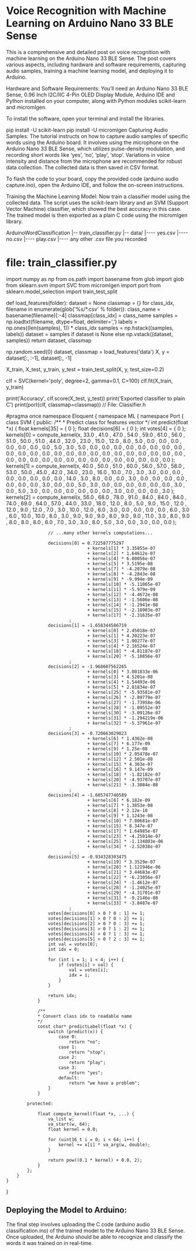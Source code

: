 # Voice Recognition with Machine Learning on Arduino Nano 33 BLE Sense

This is a comprehensive and detailed post on voice recognition with machine learning on the Arduino Nano 33 BLE Sense. The post covers various aspects, including hardware and software requirements, capturing audio samples, training a machine learning model, and deploying it to Arduino.


Hardware and Software Requirements: You’ll need an Arduino Nano 33 BLE Sense, 0.96 Inch I2C/IIC 4-Pin OLED Display Module, Arduino IDE and Python installed on your computer, along with Python modules scikit-learn and micromlgen.

To install the software, open your terminal and install the libraries.

pip install -U scikit-learn
pip install -U micromlgen
Capturing Audio Samples: The tutorial instructs on how to capture audio samples of specific words using the Arduino board. It involves using the microphone on the Arduino Nano 33 BLE Sense, which utilizes pulse-density modulation, and recording short words like ‘yes’, ‘no’, ‘play’, ‘stop’. Variations in voice intensity and distance from the microphone are recommended for robust data collection. The collected data is then saved in CSV format.

To flash the code to your board, copy the provided code (arduino audio capture.ino), open the Arduino IDE, and follow the on-screen instructions.

Training the Machine Learning Model: Now train a classifier model using the collected data. The script uses the scikit-learn library and an SVM (Support Vector Machine) classifier, which showed the best accuracy in this case. The trained model is then exported as a plain C code using the micromlgen library.

ArduinoWordClassification
  |-- train_classifier.py
  |-- data/
  |---- yes.csv
  |---- no.csv
  |---- play.csv
  |---- any other .csv file you recorded
  
# file: train_classifier.py

import numpy as np
from os.path import basename
from glob import glob
from sklearn.svm import SVC
from micromlgen import port
from sklearn.model_selection import train_test_split

def load_features(folder):
    dataset = None
    classmap = {}
    for class_idx, filename in enumerate(glob('%s/*.csv' % folder)):
        class_name = basename(filename)[:-4]
        classmap[class_idx] = class_name
        samples = np.loadtxt(filename, dtype=float, delimiter=',')
        labels = np.ones((len(samples), 1)) * class_idx
        samples = np.hstack((samples, labels))
        dataset = samples if dataset is None else np.vstack((dataset, samples))
    return dataset, classmap

np.random.seed(0)
dataset, classmap = load_features('data')
X, y = dataset[:, :-1], dataset[:, -1]

X_train, X_test, y_train, y_test = train_test_split(X, y, test_size=0.2)

clf = SVC(kernel='poly', degree=2, gamma=0.1, C=100)
clf.fit(X_train, y_train)

print('Accuracy', clf.score(X_test, y_test))
print('Exported classifier to plain C')
print(port(clf, classmap=classmap))
// File: Classifier.h

#pragma once
namespace Eloquent {
    namespace ML {
        namespace Port {
            class SVM {
            public:
                /**
                * Predict class for features vector
                */
                int predict(float *x) {
                    float kernels[35] = { 0 };
                    float decisions[6] = { 0 };
                    int votes[4] = { 0 };
                    kernels[0] = compute_kernel(x,   33.0  , 41.0  , 47.0  , 54.0  , 59.0  , 61.0  , 56.0  , 51.0  , 50.0  , 51.0  , 44.0  , 32.0  , 23.0  , 15.0  , 12.0  , 8.0  , 5.0  , 0.0  , 0.0  , 0.0  , 0.0  , 0.0  , 0.0  , 0.0  , 5.0  , 3.0  , 5.0  , 0.0  , 0.0  , 0.0  , 0.0  , 0.0  , 0.0  , 0.0  , 0.0  , 0.0  , 0.0  , 0.0  , 0.0  , 0.0  , 0.0  , 0.0  , 0.0  , 0.0  , 0.0  , 0.0  , 0.0  , 0.0  , 0.0  , 0.0  , 0.0  , 0.0  , 0.0  , 0.0  , 0.0  , 0.0  , 0.0  , 0.0  , 0.0  , 0.0  , 0.0  , 0.0  , 0.0  , 0.0 );
                    kernels[1] = compute_kernel(x,   40.0  , 50.0  , 51.0  , 60.0  , 56.0  , 57.0  , 58.0  , 53.0  , 50.0  , 45.0  , 42.0  , 34.0  , 23.0  , 16.0  , 10.0  , 7.0  , 3.0  , 3.0  , 0.0  , 0.0  , 0.0  , 0.0  , 0.0  , 0.0  , 0.0  , 14.0  , 3.0  , 8.0  , 0.0  , 0.0  , 3.0  , 0.0  , 0.0  , 0.0  , 0.0  , 0.0  , 0.0  , 0.0  , 3.0  , 0.0  , 0.0  , 5.0  , 3.0  , 0.0  , 0.0  , 0.0  , 0.0  , 0.0  , 0.0  , 3.0  , 0.0  , 5.0  , 3.0  , 0.0  , 0.0  , 0.0  , 0.0  , 0.0  , 0.0  , 3.0  , 0.0  , 0.0  , 0.0  , 3.0 );
                    kernels[2] = compute_kernel(x,   56.0  , 68.0  , 78.0  , 91.0  , 84.0  , 84.0  , 84.0  , 74.0  , 69.0  , 64.0  , 57.0  , 44.0  , 33.0  , 18.0  , 12.0  , 8.0  , 5.0  , 9.0  , 15.0  , 12.0  , 12.0  , 9.0  , 12.0  , 7.0  , 3.0  , 10.0  , 12.0  , 6.0  , 3.0  , 0.0  , 0.0  , 0.0  , 0.0  , 6.0  , 3.0  , 6.0  , 10.0  , 10.0  , 8.0  , 3.0  , 9.0  , 9.0  , 9.0  , 8.0  , 9.0  , 9.0  , 11.0  , 3.0  , 8.0  , 9.0  , 8.0  , 8.0  , 8.0  , 6.0  , 7.0  , 3.0  , 3.0  , 8.0  , 5.0  , 3.0  , 0.0  , 3.0  , 0.0  , 0.0 );

                    // ...many other kernels computations...

                    decisions[0] = 0.722587775297
                                   + kernels[1] * 3.35855e-07
                                   + kernels[2] * 1.64612e-07
                                   + kernels[4] * 6.00056e-07
                                   + kernels[5] * 3.5195e-08
                                   + kernels[7] * -4.2079e-08
                                   + kernels[8] * -4.2843e-08
                                   + kernels[9] * -9.994e-09
                                   + kernels[10] * -5.11065e-07
                                   + kernels[11] * -5.979e-09
                                   + kernels[12] * -4.4672e-08
                                   + kernels[13] * -1.5606e-08
                                   + kernels[14] * -1.2941e-08
                                   + kernels[15] * -2.18903e-07
                                   + kernels[17] * -2.31635e-07
                            ;
                    decisions[1] = -1.658344586719
                                   + kernels[0] * 2.45018e-07
                                   + kernels[1] * 4.30223e-07
                                   + kernels[3] * 1.00277e-07
                                   + kernels[4] * 2.16524e-07
                                   + kernels[18] * -4.81187e-07
                                   + kernels[20] * -5.10856e-07
                            ;
                    decisions[2] = -1.968607562265
                                   + kernels[0] * 3.001833e-06
                                   + kernels[3] * 4.5201e-08
                                   + kernels[4] * 1.54493e-06
                                   + kernels[5] * 2.81834e-07
                                   + kernels[25] * -5.93581e-07
                                   + kernels[26] * -2.89779e-07
                                   + kernels[27] * -1.73958e-06
                                   + kernels[28] * -1.09552e-07
                                   + kernels[30] * -3.09126e-07
                                   + kernels[31] * -1.294219e-06
                                   + kernels[32] * -5.37961e-07
                            ;
                    decisions[3] = -0.720663029823
                                   + kernels[6] * 1.4362e-08
                                   + kernels[7] * 6.177e-09
                                   + kernels[9] * 1.25e-08
                                   + kernels[10] * 2.05478e-07
                                   + kernels[12] * 2.501e-08
                                   + kernels[15] * 4.363e-07
                                   + kernels[16] * 9.147e-09
                                   + kernels[18] * -1.82182e-07
                                   + kernels[20] * -4.93707e-07
                                   + kernels[21] * -3.3084e-08
                            ;
                    decisions[4] = -1.605747746589
                                   + kernels[6] * 6.182e-09
                                   + kernels[7] * 1.3853e-08
                                   + kernels[8] * 2.12e-10
                                   + kernels[9] * 1.1243e-08
                                   + kernels[10] * 7.80681e-07
                                   + kernels[15] * 8.347e-07
                                   + kernels[17] * 1.64985e-07
                                   + kernels[23] * -4.25014e-07
                                   + kernels[25] * -1.134803e-06
                                   + kernels[34] * -2.52038e-07
                            ;
                    decisions[5] = -0.934328303475
                                   + kernels[19] * 3.3529e-07
                                   + kernels[20] * 1.121946e-06
                                   + kernels[21] * 3.44683e-07
                                   + kernels[22] * -6.23056e-07
                                   + kernels[24] * -1.4612e-07
                                   + kernels[28] * -1.24025e-07
                                   + kernels[29] * -4.31701e-07
                                   + kernels[31] * -9.2146e-08
                                   + kernels[33] * -3.8487e-07
                            ;
                    votes[decisions[0] > 0 ? 0 : 1] += 1;
                    votes[decisions[1] > 0 ? 0 : 2] += 1;
                    votes[decisions[2] > 0 ? 0 : 3] += 1;
                    votes[decisions[3] > 0 ? 1 : 2] += 1;
                    votes[decisions[4] > 0 ? 1 : 3] += 1;
                    votes[decisions[5] > 0 ? 2 : 3] += 1;
                    int val = votes[0];
                    int idx = 0;

                    for (int i = 1; i < 4; i++) {
                        if (votes[i] > val) {
                            val = votes[i];
                            idx = i;
                        }
                    }

                    return idx;
                }

                /**
                * Convert class idx to readable name
                */
                const char* predictLabel(float *x) {
                    switch (predict(x)) {
                        case 0:
                            return "no";
                        case 1:
                            return "stop";
                        case 2:
                            return "play";
                        case 3:
                            return "yes";
                        default:
                            return "we have a problem";
                    }
                }

            protected:
                
                float compute_kernel(float *x, ...) {
                    va_list w;
                    va_start(w, 64);
                    float kernel = 0.0;

                    for (uint16_t i = 0; i < 64; i++) {
                        kernel += x[i] * va_arg(w, double);
                    }

                    return pow((0.1 * kernel) + 0.0, 2);
                }
            };
        }
    }
}

## Deploying the Model to Arduino: 

The final step involves uploading the C code (arduino audio classification.ino) of the trained model to the Arduino Nano 33 BLE Sense.
Once uploaded, the Arduino should be able to recognize and classify the words it was trained on in real-time.
